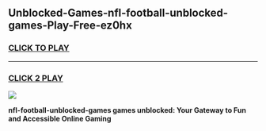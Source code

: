 
## Unblocked-Games-nfl-football-unblocked-games-Play-Free-ez0hx
<h3>
<a href="https://premium76.site?title=nfl-football-unblocked-games&ref=23A">CLICK TO PLAY</a></h3>
<hr>

<h3>
<a href="https://premium76.site?title=nfl-football-unblocked-games&ref=23A">CLICK 2 PLAY</a>
  
</h3>

<a href="https://premium76.site?title=nfl-football-unblocked-games&ref=23A"><img src="https://clearcache.store/games.png"></a>


**nfl-football-unblocked-games games unblocked: Your Gateway to Fun and Accessible Online Gaming**
